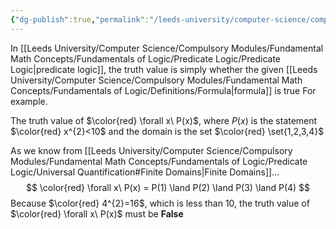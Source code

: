 ```yaml
---
{"dg-publish":true,"permalink":"/leeds-university/computer-science/compulsory-modules/fundamental-math-concepts/fundamentals-of-logic/definitions/truth-value/","tags":["Definition"]}
---
```


In [[Leeds University/Computer Science/Compulsory Modules/Fundamental Math Concepts/Fundamentals of Logic/Predicate Logic/Predicate Logic\|predicate logic]], the truth value is simply whether the given [[Leeds University/Computer Science/Compulsory Modules/Fundamental Math Concepts/Fundamentals of Logic/Definitions/Formula\|formula]] is true
For example.

The truth value of $\color{red} \forall x\ P(x)$, where $P(x)$ is the statement $\color{red} x^{2}<10$
and the domain is the set $\color{red} \set{1,2,3,4}$

As we know from [[Leeds University/Computer Science/Compulsory Modules/Fundamental Math Concepts/Fundamentals of Logic/Predicate Logic/Universal Quantification#Finite Domains\|Finite Domains]]…
$$
\color{red} \forall x\ P(x) = P(1) \land P(2) \land P(3) \land P(4)
$$
Because $\color{red} 4^{2}=16$, which is less than 10, the truth value of $\color{red} \forall x\ P(x)$ must be **False**
